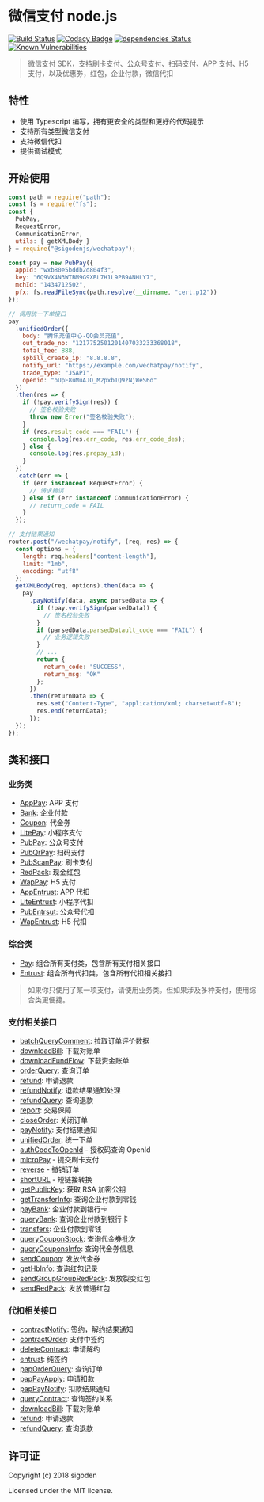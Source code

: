 # 微信支付 node.js

[![Build Status](https://travis-ci.org/sigoden/wechatpay.svg?branch=master)](https://travis-ci.org/sigoden/wechatpay)
[![Codacy Badge](https://api.codacy.com/project/badge/Grade/f019843d36f643378a26840660c10f61)](https://www.codacy.com/app/sigoden/wechatpay?utm_source=github.com&utm_medium=referral&utm_content=sigoden/wechatpay&utm_campaign=Badge_Grade)
[![dependencies Status](https://david-dm.org/sigoden/wechatpay/status.svg)](https://david-dm.org/sigoden/wechatpay)
[![Known Vulnerabilities](https://snyk.io/test/github/sigoden/wechatpay/badge.svg?targetFile=package.json)](https://snyk.io/test/github/sigoden/wechatpay?targetFile=package.json)

> 微信支付 SDK，支持刷卡支付、公众号支付、扫码支付、APP 支付、H5 支付，以及优惠券，红包，企业付款，微信代扣

## 特性

- 使用 Typescript 编写，拥有更安全的类型和更好的代码提示
- 支持所有类型微信支付
- 支持微信代扣
- 提供调试模式

## 开始使用

```js
const path = require("path");
const fs = require("fs");
const {
  PubPay,
  RequestError,
  CommunicationError,
  utils: { getXMLBody }
} = require("@sigodenjs/wechatpay");

const pay = new PubPay({
  appId: "wxb80e5bddb2d804f3",
  key: "6Q9VX4N3WTBM9G9XBL7H1L9PB9ANHLY7",
  mchId: "1434712502",
  pfx: fs.readFileSync(path.resolve(__dirname, "cert.p12"))
});

// 调用统一下单接口
pay
  .unifiedOrder({
    body: "腾讯充值中心-QQ会员充值",
    out_trade_no: "1217752501201407033233368018",
    total_fee: 888,
    spbill_create_ip: "8.8.8.8",
    notify_url: "https://example.com/wechatpay/notify",
    trade_type: "JSAPI",
    openid: "oUpF8uMuAJO_M2pxb1Q9zNjWeS6o"
  })
  .then(res => {
    if (!pay.verifySign(res)) {
      // 签名校验失败
      throw new Error("签名校验失败");
    }
    if (res.result_code === "FAIL") {
      console.log(res.err_code, res.err_code_des);
    } else {
      console.log(res.prepay_id);
    }
  })
  .catch(err => {
    if (err instanceof RequestError) {
      // 请求错误
    } else if (err instanceof CommunicationError) {
      // return_code = FAIL
    }
  });

// 支付结果通知
router.post("/wechatpay/notify", (req, res) => {
  const options = {
    length: req.headers["content-length"],
    limit: "1mb",
    encoding: "utf8"
  };
  getXMLBody(req, options).then(data => {
    pay
      .payNotify(data, async parsedData => {
        if (!pay.verifySign(parsedData)) {
          // 签名校验失败
        }
        if (parsedData.parsedDatault_code === "FAIL") {
          // 业务逻辑失败
        }
        // ...
        return {
          return_code: "SUCCESS",
          return_msg: "OK"
        };
      })
      .then(returnData => {
        res.set("Content-Type", "application/xml; charset=utf-8");
        res.end(returnData);
      });
  });
});
```

## 类和接口

### 业务类
- [AppPay](https://sigoden.github.io/wechatpay/classes/apppay): APP 支付
- [Bank](https://sigoden.github.io/wechatpay/classes/bank): 企业付款
- [Coupon](https://sigoden.github.io/wechatpay/classes/coupon): 代金券
- [LitePay](https://sigoden.github.io/wechatpay/classes/litepay): 小程序支付
- [PubPay](https://sigoden.github.io/wechatpay/classes/pubpay): 公众号支付
- [PubQrPay](https://sigoden.github.io/wechatpay/classes/pubqrpay): 扫码支付
- [PubScanPay](https://sigoden.github.io/wechatpay/classes/pubscanpay): 刷卡支付
- [RedPack](https://sigoden.github.io/wechatpay/classes/redpack): 现金红包
- [WapPay](https://sigoden.github.io/wechatpay/classes/wappay): H5 支付
- [AppEntrust](https://sigoden.github.io/wechatpay/classes/appentrust): APP 代扣
- [LiteEntrust](https://sigoden.github.io/wechatpay/classes/liteentrust): 小程序代扣
- [PubEntrsut](https://sigoden.github.io/wechatpay/classes/pubentrsut): 公众号代扣
- [WapEntrust](https://sigoden.github.io/wechatpay/classes/wapentrust): H5 代扣

### 综合类

- [Pay](https://sigoden.github.io/wechatpay/classes/pay): 组合所有支付类，包含所有支付相关接口
- [Entrust](https://sigoden.github.io/wechatpay/classes/entrust): 组合所有代扣类，包含所有代扣相关接扣

> 如果你只使用了某一项支付，请使用业务类。但如果涉及多种支付，使用综合类更便捷。

### 支付相关接口

- [batchQueryComment](https://sigoden.github.io/wechatpay/classes/pay#batchquerycomment): 拉取订单评价数据
- [downloadBill](https://sigoden.github.io/wechatpay/classes/pay#downloadbill): 下载对账单
- [downloadFundFlow](https://sigoden.github.io/wechatpay/classes/pay#downloadfundflow): 下载资金账单
- [orderQuery](https://sigoden.github.io/wechatpay/classes/pay#orderquery): 查询订单
- [refund](https://sigoden.github.io/wechatpay/classes/pay#refund): 申请退款
- [refundNotify](https://sigoden.github.io/wechatpay/classes/pay#refundnotify): 退款结果通知处理
- [refundQuery](https://sigoden.github.io/wechatpay/classes/pay#refundquery): 查询退款
- [report](https://sigoden.github.io/wechatpay/classes/pay#report): 交易保障
- [closeOrder](https://sigoden.github.io/wechatpay/classes/pay#closeorder): 关闭订单
- [payNotify](https://sigoden.github.io/wechatpay/classes/pay#paynotify): 支付结果通知
- [unifiedOrder](https://sigoden.github.io/wechatpay/classes/pay#unifiedorder): 统一下单
- [authCodeToOpenId](https://sigoden.github.io/wechatpay/classes/pay#authcodetoopenid) - 授权码查询 OpenId
- [microPay](https://sigoden.github.io/wechatpay/classes/pay#micropay) - 提交刷卡支付
- [reverse](https://sigoden.github.io/wechatpay/classes/pay#reverse) - 撤销订单
- [shortURL](https://sigoden.github.io/wechatpay/classes/pay#shorturl) - 短链接转换
- [getPublicKey](https://sigoden.github.io/wechatpay/classes/pay#getpublickey): 获取 RSA 加密公钥
- [getTransferInfo](https://sigoden.github.io/wechatpay/classes/pay#gettransferinfo): 查询企业付款到零钱
- [payBank](https://sigoden.github.io/wechatpay/classes/pay#paybank): 企业付款到银行卡
- [queryBank](https://sigoden.github.io/wechatpay/classes/pay#querybank): 查询企业付款到银行卡
- [transfers](https://sigoden.github.io/wechatpay/classes/pay#transfers): 企业付款到零钱
- [queryCouponStock](https://sigoden.github.io/wechatpay/classes/pay#querycouponstock): 查询代金券批次
- [queryCouponsInfo](https://sigoden.github.io/wechatpay/classes/pay#querycouponsinfo): 查询代金券信息
- [sendCoupon](https://sigoden.github.io/wechatpay/classes/pay#sendcoupon): 发放代金券
- [getHbInfo](https://sigoden.github.io/wechatpay/classes/pay#gethbinfo): 查询红包记录
- [sendGroupGroupRedPack](https://sigoden.github.io/wechatpay/classes/pay#sendgroupgroupredpack): 发放裂变红包
- [sendRedPack](https://sigoden.github.io/wechatpay/classes/pay#sendredpack): 发放普通红包

### 代扣相关接口

- [contractNotify](https://sigoden.github.io/wechatpay/classes/entrust#contractnotify): 签约，解约结果通知
- [contractOrder](https://sigoden.github.io/wechatpay/classes/entrust#contractorder): 支付中签约
- [deleteContract](https://sigoden.github.io/wechatpay/classes/entrust#deletecontract): 申请解约
- [entrust](https://sigoden.github.io/wechatpay/classes/entrust#entrust): 纯签约
- [papOrderQuery](https://sigoden.github.io/wechatpay/classes/entrust#paporderquery): 查询订单
- [papPayApply](https://sigoden.github.io/wechatpay/classes/entrust#pappayapply): 申请扣款
- [papPayNotify](https://sigoden.github.io/wechatpay/classes/entrust#pappaynotify): 扣款结果通知
- [queryContract](https://sigoden.github.io/wechatpay/classes/entrust#querycontract): 查询签约关系
- [downloadBill](https://sigoden.github.io/wechatpay/classes/entrust#downloadbill): 下载对账单
- [refund](https://sigoden.github.io/wechatpay/classes/entrust#refund): 申请退款
- [refundQuery](https://sigoden.github.io/wechatpay/classes/entrust#refundquery): 查询退款

## 许可证

Copyright (c) 2018 sigoden

Licensed under the MIT license.
